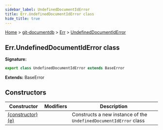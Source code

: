```yaml
---
sidebar_label: UndefinedDocumentIdError
title: Err.UndefinedDocumentIdError class
hide_title: true
---
```


[Home](./index.md) &gt; [git-documentdb](./git-documentdb.md) &gt; [Err](./git-documentdb.err.md) &gt; [UndefinedDocumentIdError](./git-documentdb.err.undefineddocumentiderror.md)

## Err.UndefinedDocumentIdError class


<b>Signature:</b>

```typescript
export class UndefinedDocumentIdError extends BaseError 
```
<b>Extends:</b> BaseError

## Constructors

|  Constructor | Modifiers | Description |
|  --- | --- | --- |
|  [(constructor)(e)](./git-documentdb.err.undefineddocumentiderror._constructor_.md) |  | Constructs a new instance of the <code>UndefinedDocumentIdError</code> class |

